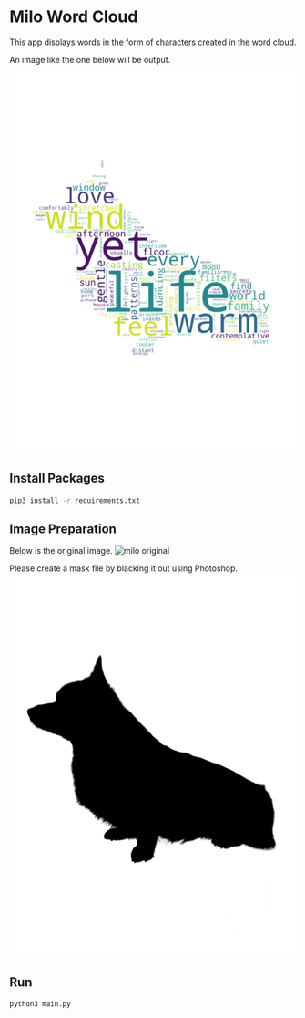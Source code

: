 # Milo Word Cloud

This app displays words in the form of characters created in the word cloud.

An image like the one below will be output.

![milo](milo.png)

## Install Packages

```bash
pip3 install -r requirements.txt
```

## Image Preparation

Below is the original image.
![milo original](milo_original.jpeg)

Please create a mask file by blacking it out using Photoshop.
![milo mask](milo_mask.png)
## Run

```bash
python3 main.py
```
